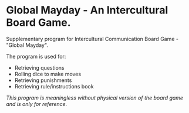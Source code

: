 # Global Mayday - An Intercultural Board Game.

Supplementary program for Intercultural Communication Board Game - "Global Mayday". 

The program is used for:
- Retrieving questions
- Rolling dice to make moves
- Retrieving punishments
- Retrieving rule/instructions book

*This program is meaningless without physical version of the board game and is only for reference.*

